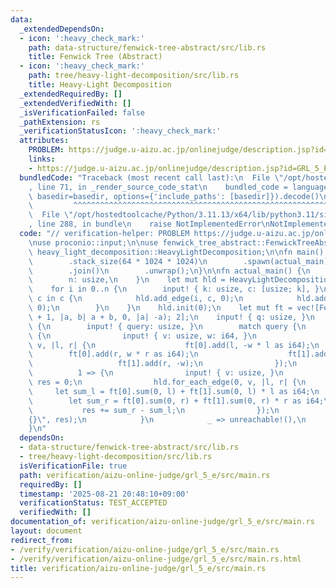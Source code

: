 ```yaml
---
data:
  _extendedDependsOn:
  - icon: ':heavy_check_mark:'
    path: data-structure/fenwick-tree-abstract/src/lib.rs
    title: Fenwick Tree (Abstract)
  - icon: ':heavy_check_mark:'
    path: tree/heavy-light-decomposition/src/lib.rs
    title: Heavy-Light Decomposition
  _extendedRequiredBy: []
  _extendedVerifiedWith: []
  _isVerificationFailed: false
  _pathExtension: rs
  _verificationStatusIcon: ':heavy_check_mark:'
  attributes:
    PROBLEM: https://judge.u-aizu.ac.jp/onlinejudge/description.jsp?id=GRL_5_E
    links:
    - https://judge.u-aizu.ac.jp/onlinejudge/description.jsp?id=GRL_5_E
  bundledCode: "Traceback (most recent call last):\n  File \"/opt/hostedtoolcache/Python/3.11.13/x64/lib/python3.11/site-packages/onlinejudge_verify/documentation/build.py\"\
    , line 71, in _render_source_code_stat\n    bundled_code = language.bundle(stat.path,\
    \ basedir=basedir, options={'include_paths': [basedir]}).decode()\n          \
    \         ^^^^^^^^^^^^^^^^^^^^^^^^^^^^^^^^^^^^^^^^^^^^^^^^^^^^^^^^^^^^^^^^^^^^^^^^^^^^^^^^^\n\
    \  File \"/opt/hostedtoolcache/Python/3.11.13/x64/lib/python3.11/site-packages/onlinejudge_verify/languages/rust.py\"\
    , line 288, in bundle\n    raise NotImplementedError\nNotImplementedError\n"
  code: "// verification-helper: PROBLEM https://judge.u-aizu.ac.jp/onlinejudge/description.jsp?id=GRL_5_E\n\
    \nuse proconio::input;\n\nuse fenwick_tree_abstract::FenwickTreeAbstract;\nuse\
    \ heavy_light_decomposition::HeavyLightDecomposition;\n\nfn main() {\n    std::thread::Builder::new()\n\
    \        .stack_size(64 * 1024 * 1024)\n        .spawn(actual_main)\n        .unwrap()\n\
    \        .join()\n        .unwrap();\n}\n\nfn actual_main() {\n    input! {\n\
    \        n: usize,\n    }\n    let mut hld = HeavyLightDecomposition::new(n);\n\
    \    for i in 0..n {\n        input! { k: usize, c: [usize; k], }\n        for\
    \ c in c {\n            hld.add_edge(i, c, 0);\n            hld.add_edge(c, i,\
    \ 0);\n        }\n    }\n    hld.init(0);\n    let mut ft = vec![FenwickTreeAbstract::<i64>::new(n\
    \ + 1, |a, b| a + b, 0, |a| -a); 2];\n    input! { q: usize, }\n    for _ in 0..q\
    \ {\n        input! { query: usize, }\n        match query {\n            0 =>\
    \ {\n                input! { v: usize, w: i64, }\n                hld.for_each_edge(0,\
    \ v, |l, r| {\n                    ft[0].add(l, -w * l as i64);\n            \
    \        ft[0].add(r, w * r as i64);\n                    ft[1].add(l, w);\n \
    \                   ft[1].add(r, -w);\n                });\n            }\n  \
    \          1 => {\n                input! { v: usize, }\n                let mut\
    \ res = 0;\n                hld.for_each_edge(0, v, |l, r| {\n               \
    \     let sum_l = ft[0].sum(0, l) + ft[1].sum(0, l) * l as i64;\n            \
    \        let sum_r = ft[0].sum(0, r) + ft[1].sum(0, r) * r as i64;\n         \
    \           res += sum_r - sum_l;\n                });\n                println!(\"\
    {}\", res);\n            }\n            _ => unreachable!(),\n        }\n    }\n\
    }\n"
  dependsOn:
  - data-structure/fenwick-tree-abstract/src/lib.rs
  - tree/heavy-light-decomposition/src/lib.rs
  isVerificationFile: true
  path: verification/aizu-online-judge/grl_5_e/src/main.rs
  requiredBy: []
  timestamp: '2025-08-21 20:48:10+09:00'
  verificationStatus: TEST_ACCEPTED
  verifiedWith: []
documentation_of: verification/aizu-online-judge/grl_5_e/src/main.rs
layout: document
redirect_from:
- /verify/verification/aizu-online-judge/grl_5_e/src/main.rs
- /verify/verification/aizu-online-judge/grl_5_e/src/main.rs.html
title: verification/aizu-online-judge/grl_5_e/src/main.rs
---
```


